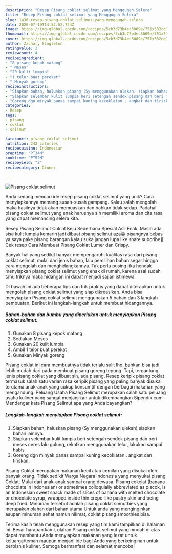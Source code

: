 ```yaml
---
description: "Resep Pisang coklat selimut yang Menggugah Selera"
title: "Resep Pisang coklat selimut yang Menggugah Selera"
slug: 1436-resep-pisang-coklat-selimut-yang-menggugah-selera
date: 2020-07-19T14:52:52.724Z
image: https://img-global.cpcdn.com/recipes/5cb3d73b4ec3069e/751x532cq70/pisang-coklat-selimut-foto-resep-utama.jpg
thumbnail: https://img-global.cpcdn.com/recipes/5cb3d73b4ec3069e/751x532cq70/pisang-coklat-selimut-foto-resep-utama.jpg
cover: https://img-global.cpcdn.com/recipes/5cb3d73b4ec3069e/751x532cq70/pisang-coklat-selimut-foto-resep-utama.jpg
author: Zachary Singleton
ratingvalue: 3
reviewcount: 4
recipeingredient:
- "8 pisang kepok matang"
- " Meses"
- "20 kulit lumpia"
- "1 telor buat perekat"
- " Minyak goreng"
recipeinstructions:
- "Siapkan bahan, haluskan pisang (Sy menggunakan ulekan) siapkan bahan lainnya."
- "Siapkan selembar kulit lumpia beri setengah sendok pisang dan beri meses ceres lalu gulung, rekatkan menggunakan telur, lakukan sampai habis"
- "Goreng dgn minyak panas sampai kuning kecoklatan.. angkat dan tiriskan."
categories:
- Resep
tags:
- pisang
- coklat
- selimut

katakunci: pisang coklat selimut 
nutrition: 242 calories
recipecuisine: Indonesian
preptime: "PT34M"
cooktime: "PT52M"
recipeyield: "2"
recipecategory: Dinner

---
```



![Pisang coklat selimut](https://img-global.cpcdn.com/recipes/5cb3d73b4ec3069e/751x532cq70/pisang-coklat-selimut-foto-resep-utama.jpg)

Anda sedang mencari ide resep pisang coklat selimut yang unik? Cara menyiapkannya memang susah-susah gampang. Kalau salah mengolah maka hasilnya tidak akan memuaskan dan bahkan tidak sedap. Padahal pisang coklat selimut yang enak harusnya sih memiliki aroma dan cita rasa yang dapat memancing selera kita.

Resep Pisang Selimut Coklat Keju Sederhana Spesial Asli Enak. Masih ada sisa kulit lumpia kemarin jadi dibuat pisang selimut aza😁 pisangnya bebas ya.saya pake pisang barangan kalau suka jangan lupa like share subcribe🔔. Cek resep Cara Membuat Pisang Coklat Lumer dan Crispy.

Banyak hal yang sedikit banyak mempengaruhi kualitas rasa dari pisang coklat selimut, mulai dari jenis bahan, lalu pemilihan bahan segar hingga cara mengolah dan menghidangkannya. Tak perlu pusing jika hendak menyiapkan pisang coklat selimut yang enak di rumah, karena asal sudah tahu triknya maka hidangan ini dapat menjadi sajian istimewa.


Di bawah ini ada beberapa tips dan trik praktis yang dapat diterapkan untuk mengolah pisang coklat selimut yang siap dikreasikan. Anda bisa menyiapkan Pisang coklat selimut menggunakan 5 bahan dan 3 langkah pembuatan. Berikut ini langkah-langkah untuk membuat hidangannya.

<!--inarticleads1-->

##### Bahan-bahan dan bumbu yang diperlukan untuk menyiapkan Pisang coklat selimut:

1. Gunakan 8 pisang kepok matang
1. Sediakan  Meses
1. Gunakan 20 kulit lumpia
1. Ambil 1 telor buat perekat
1. Gunakan  Minyak goreng


Pisang coklat ini cara membuatnya tidak terlalu sulit lho, bahkan bisa jadi lebih mudah dari pada membuat pisang goreng tepung. Tapi, tergantung jenis pisang coklat yang dibuat sih, ada pisang. Resep keripik pisang coklat termasuk salah satu varian rasa keripik pisang yang paling banyak disukai terutama anak-anak yang cukup konsumtif dengan berbagai makanan yang mengandung. Peluang Usaha Pisang Selimut merupakan salah satu peluang usaha kuliner yang sangat menjanjikan untuk dikembangkan Sipendik.com - Mendengar kata Pisang Selimut apa yang Anda bayangkan? 

<!--inarticleads2-->

##### Langkah-langkah menyiapkan Pisang coklat selimut:

1. Siapkan bahan, haluskan pisang (Sy menggunakan ulekan) siapkan bahan lainnya.
1. Siapkan selembar kulit lumpia beri setengah sendok pisang dan beri meses ceres lalu gulung, rekatkan menggunakan telur, lakukan sampai habis
1. Goreng dgn minyak panas sampai kuning kecoklatan.. angkat dan tiriskan.


Pisang Coklat merupakan makanan kecil atau cemilan yang disukai oleh banyak orang. Tidak sedikit Warga Negara Indonesia yang menyukai pisang Coklat. Mulai dari anak-anak sampai orang dewasa. Pisang cokelat (banana chocolate in Indonesian) or sometimes colloquially abbreviated as piscok, is an Indonesian sweet snack made of slices of banana with melted chocolate or chocolate syrup, wrapped inside thin crepe-like pastry skin and being deep fried. Minuman tersebut adalah pisang coklat smoothies yang merupakan olahan dari bahan utama Untuk anda yang menginginkan asupan minuman sehat namun nikmat, coklat pisang smoothies bisa. 

Terima kasih telah menggunakan resep yang tim kami tampilkan di halaman ini. Besar harapan kami, olahan Pisang coklat selimut yang mudah di atas dapat membantu Anda menyiapkan makanan yang lezat untuk keluarga/teman maupun menjadi ide bagi Anda yang berkeinginan untuk berbisnis kuliner. Semoga bermanfaat dan selamat mencoba!
